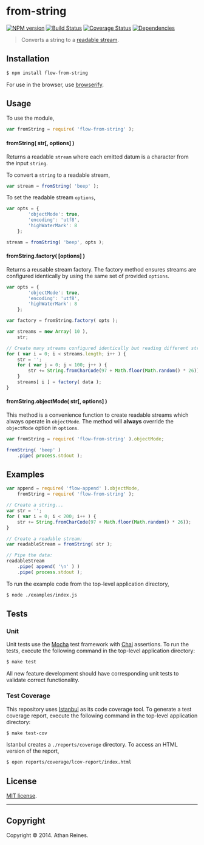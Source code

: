 from-string
===
[![NPM version][npm-image]][npm-url] [![Build Status][travis-image]][travis-url] [![Coverage Status][coveralls-image]][coveralls-url] [![Dependencies][dependencies-image]][dependencies-url]

> Converts a string to a [readable stream](http://nodejs.org/api/stream.html#stream_class_stream_readable).


## Installation

``` bash
$ npm install flow-from-string
```

For use in the browser, use [browserify](https://github.com/substack/node-browserify).


## Usage

To use the module,

``` javascript
var fromString = require( 'flow-from-string' );
```

#### fromString( str[, options] )

Returns a readable `stream` where each emitted datum is a character from the input `string`.

To convert a `string` to a readable stream,

``` javascript
var stream = fromString( 'beep' );
```

To set the readable stream `options`,

``` javascript
var opts = {
		'objectMode': true,
		'encoding': 'utf8',
		'highWaterMark': 8
	};

stream = fromString( 'beep', opts );
```


#### fromString.factory( [options] )

Returns a reusable stream factory. The factory method ensures streams are configured identically by using the same set of provided `options`.

``` javascript
var opts = {
		'objectMode': true,
		'encoding': 'utf8',
		'highWaterMark': 8
	};

var factory = fromString.factory( opts );

var streams = new Array( 10 ),
	str;

// Create many streams configured identically but reading different strings...
for ( var i = 0; i < streams.length; i++ ) {
	str = '';
	for ( var j = 0; j < 100; j++ ) {
		str += String.fromCharCode(97 + Math.floor(Math.random() * 26));
	}
	streams[ i ] = factory( data );
}
```


#### fromString.objectMode( str[, options] )

This method is a convenience function to create readable streams which always operate in `objectMode`. The method will __always__ override the `objectMode` option in `options`.

``` javascript
var fromString = require( 'flow-from-string' ).objectMode;

fromString( 'beep' )
	.pipe( process.stdout );
```


## Examples

``` javascript
var append = require( 'flow-append' ).objectMode,
	fromString = require( 'flow-from-string' );

// Create a string...
var str = '';
for ( var i = 0; i < 200; i++ ) {
	str += String.fromCharCode(97 + Math.floor(Math.random() * 26));
}

// Create a readable stream:
var readableStream = fromString( str );

// Pipe the data:
readableStream
	.pipe( append( '\n' ) )
	.pipe( process.stdout );
```

To run the example code from the top-level application directory,

``` bash
$ node ./examples/index.js
```


## Tests

### Unit

Unit tests use the [Mocha](http://visionmedia.github.io/mocha) test framework with [Chai](http://chaijs.com) assertions. To run the tests, execute the following command in the top-level application directory:

``` bash
$ make test
```

All new feature development should have corresponding unit tests to validate correct functionality.


### Test Coverage

This repository uses [Istanbul](https://github.com/gotwarlost/istanbul) as its code coverage tool. To generate a test coverage report, execute the following command in the top-level application directory:

``` bash
$ make test-cov
```

Istanbul creates a `./reports/coverage` directory. To access an HTML version of the report,

``` bash
$ open reports/coverage/lcov-report/index.html
```


## License

[MIT license](http://opensource.org/licenses/MIT). 


---
## Copyright

Copyright &copy; 2014. Athan Reines.


[npm-image]: http://img.shields.io/npm/v/flow-from-string.svg
[npm-url]: https://npmjs.org/package/flow-from-string

[travis-image]: http://img.shields.io/travis/flow-io/from-string-node/master.svg
[travis-url]: https://travis-ci.org/flow-io/from-string-node

[coveralls-image]: https://img.shields.io/coveralls/flow-io/from-string-node/master.svg
[coveralls-url]: https://coveralls.io/r/flow-io/from-string-node?branch=master

[dependencies-image]: http://img.shields.io/david/flow-io/from-string-node.svg
[dependencies-url]: https://david-dm.org/flow-io/from-string-node

[dev-dependencies-image]: http://img.shields.io/david/dev/flow-io/from-string-node.svg
[dev-dependencies-url]: https://david-dm.org/dev/flow-io/from-string-node

[github-issues-image]: http://img.shields.io/github/issues/flow-io/from-string-node.svg
[github-issues-url]: https://github.com/flow-io/from-string-node/issues